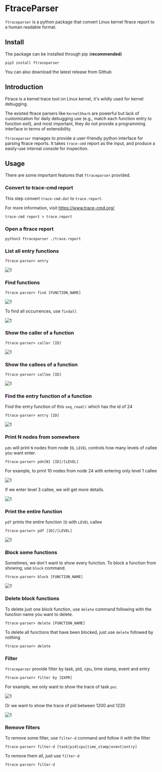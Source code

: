 # FtraceParser

`ftraceparser` is a python package that convert Linux kernel ftrace report to a human readable format.

## Install

The package can be installed through pip (**recommended**)

`pip3 install ftraceparser`

You can also download the latest release from Github

## Introduction

Ftrace is a kernel trace tool on Linux kernel, it's wildly used for kernel debugging. 

The existed ftrace parsers like  `KernelShark` are powerful but lack of customization for daily debugging use (e.g., match each function entry to function exit), and most important, they do not provide a programming interface in terms of extensibility.

`ftraceparser` manages to provide a user-friendly python interface for parsing ftrace reports. It takes `trace-cmd` report as the input, and produce a easily-use internal console for inspection.

## Usage

There are some important features that `ftraceparser` provided.

### Convert to trace-cmd report

This step convert `trace-cmd.dat` to `trace.report`.

For more information, visit https://www.trace-cmd.org/

```
trace-cmd report > trace.report
```



### Open a ftrace report

```
python3 ftraceparser ./trace.report
```

###  

### List all entry functions

```
ftrace-parser> entry
```

![1](.\resources\1.png)



### Find functions

```
ftrace-parser> find [FUNCTION_NAME]
```

![1](.\resources\2.png)

To find all occurrences, use `findall`

![1](.\resources\10.png)



### Show the caller of a function

```
ftrace-parser> caller [ID]
```

![1](.\resources\11.png)



### Show the callees of a function

```
ftrace-parser> callee [ID]
```

![1](.\resources\12.png)



### Find the entry function of a function

Find the entry function of this `seq_read()` which has the id of 24

```
ftrace-parser> entry [ID]
```

![1](.\resources\3.png)



### Print N nodes from somewhere

`pdn` will print `N` nodes from node `ID`, `LEVEL` controls how many levels of callee you want enter.

```
ftrace-parser> pdn[N] [ID]/[LEVEL]
```

For example, to print 10 nodes from node 24 with entering only level 1 callee

![1](.\resources\4.png)



If we enter level 3 callee, we will get more details.

![1](.\resources\5.png)



### Print the entire function

`pdf` prints the entire function `ID` with `LEVEL` callee

```
ftrace-parser> pdf [ID]/[LEVEL]
```

![1](.\resources\6.png)



### Block some functions

Sometimes, we don't want to show every function. To block a function from showing, use `block` command.

```
ftrace-parser> block [FUNCTION_NAME]
```

![1](.\resources\7.png)



### Delete block functions

To delete just one block function, use `delete` command following with the function name you want to delete.

```
ftrace-parser> delete [FUNCTION_NAME]
```

To delete all functions that have been blocked, just use `delete` followed by nothing

```
ftrace-parser> delete
```



### Filter

`ftraceparser` provide filter by task, pid, cpu, time stamp, event and entry

```
ftrace-parser> filter by [EXPR]
```

For example, we only want to show the trace of task `poc`

![1](.\resources\8.png)



Or we want to show the trace of pid between 1200 and 1220 

![1](.\resources\9.png)



### Remove filters

To remove some filter, use `filter-d` command and follow it with the filter

```
ftrace-parser> filter-d [task|pid|cpu|time_stamp|event|entry]
```

To remove them all, just use `filter-d`

```
ftrace-parser> filter-d
```

